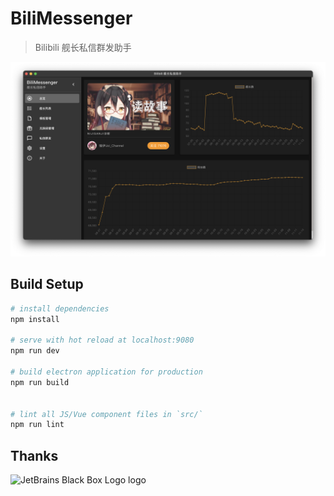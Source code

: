 # BiliMessenger

> Bilibili 舰长私信群发助手

![img](screenshot.png)

## Build Setup

``` bash
# install dependencies
npm install

# serve with hot reload at localhost:9080
npm run dev

# build electron application for production
npm run build


# lint all JS/Vue component files in `src/`
npm run lint
```

## Thanks

![JetBrains Black Box Logo logo](https://resources.jetbrains.com/storage/products/company/brand/logos/jb_square.png)
